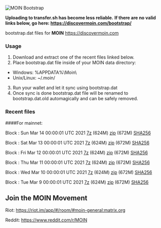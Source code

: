 ![MOIN Bootstrap](https://i.imgur.com/KjM1jMp.jpg)

**Uploading to transfer.sh has become less reliable.**
**If there are no valid links below, go here: https://discovermoin.com/bootstrap/**

bootstrap.dat files for **MOIN** https://discovermoin.com

### Usage

1. Download and extract one of the recent files linked below.
2. Place bootstrap.dat file inside of your MOIN data directory:
 - Windows: %APPDATA%\Moin\
 - Unix/Linux: ~/.moin/
3. Run your wallet and let it sync using bootstrap.dat
4. Once sync is done bootstrap.dat file will be renamed to bootstrap.dat.old automagically and can be safely removed.


### Recent files

####For mainnet:

Block : Sun Mar 14 00:00:01 UTC 2021 [7z](https://transfer.sh/wBdxo/bootstrap.dat.20210314.7z) (624M) [zip](https://transfer.sh/gQpbH/bootstrap.dat.20210314.zip) (672M) [SHA256](https://transfer.sh/13rCwb/sha256.txt)

Block : Sat Mar 13 00:00:01 UTC 2021 [7z](https://transfer.sh/SL09U/bootstrap.dat.20210313.7z) (624M) [zip](https://transfer.sh/D1cwx/bootstrap.dat.20210313.zip) (672M) [SHA256](https://transfer.sh/REcz1/sha256.txt)

Block : Fri Mar 12 00:00:01 UTC 2021 [7z](https://transfer.sh/6bkYz/bootstrap.dat.20210312.7z) (624M) [zip](https://transfer.sh/ao0zV/bootstrap.dat.20210312.zip) (672M) [SHA256](https://transfer.sh/VxWNG/sha256.txt)

Block : Thu Mar 11 00:00:01 UTC 2021 [7z](https://transfer.sh/G7ZGU/bootstrap.dat.20210311.7z) (624M) [zip](https://transfer.sh/20oow/bootstrap.dat.20210311.zip) (672M) [SHA256](https://transfer.sh/lDSvl/sha256.txt)

Block : Wed Mar 10 00:00:01 UTC 2021 [7z](https://transfer.sh/G8iWt/bootstrap.dat.20210310.7z) (624M) [zip](https://transfer.sh/uTxN3/bootstrap.dat.20210310.zip) (672M) [SHA256](https://transfer.sh/KUXGx/sha256.txt)

Block : Tue Mar  9 00:00:01 UTC 2021 [7z](https://transfer.sh/7SCHb/bootstrap.dat.20210309.7z) (624M) [zip](https://transfer.sh/IdEH6/bootstrap.dat.20210309.zip) (672M) [SHA256](https://transfer.sh/hevrp/sha256.txt)

## Join the MOIN Movement

Riot: https://riot.im/app/#/room/#moin-general:matrix.org

Reddit: https://www.reddit.com/r/MOIN
